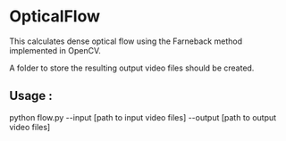 # OpticalFlow

This calculates dense optical flow using the Farneback method implemented in OpenCV.

A folder to store the resulting output video files should be created.

## Usage :
python flow.py --input [path to input video files] --output [path to output video files]
